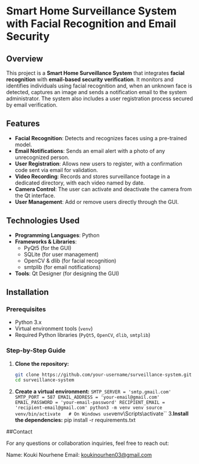 # Smart Home Surveillance System with Facial Recognition and Email Security

## Overview

This project is a **Smart Home Surveillance System** that integrates **facial recognition** with **email-based security verification**. It monitors and identifies individuals using facial recognition and, when an unknown face is detected, captures an image and sends a notification email to the system administrator. The system also includes a user registration process secured by email verification.

## Features

- **Facial Recognition**: Detects and recognizes faces using a pre-trained model.
- **Email Notifications**: Sends an email alert with a photo of any unrecognized person.
- **User Registration**: Allows new users to register, with a confirmation code sent via email for validation.
- **Video Recording**: Records and stores surveillance footage in a dedicated directory, with each video named by date.
- **Camera Control**: The user can activate and deactivate the camera from the Qt interface.
- **User Management**: Add or remove users directly through the GUI.

## Technologies Used

- **Programming Languages**: Python
- **Frameworks & Libraries**:
  - PyQt5 (for the GUI)
  - SQLite (for user management)
  - OpenCV & dlib (for facial recognition)
  - smtplib (for email notifications)
- **Tools**: Qt Designer (for designing the GUI)
  
## Installation

### Prerequisites

- Python 3.x
- Virtual environment tools (`venv`)
- Required Python libraries (`PyQt5`, `OpenCV`, `dlib`, `smtplib`)

### Step-by-Step Guide

1. **Clone the repository:**
   ```bash
   git clone https://github.com/your-username/surveillance-system.git
   cd surveillance-system
2. **Create a virtual environment:**
   `
    SMTP_SERVER = 'smtp.gmail.com'
    SMTP_PORT = 587
    EMAIL_ADDRESS = 'your-email@gmail.com'
    EMAIL_PASSWORD = 'your-email-password'
    RECIPIENT_EMAIL = 'recipient-email@gmail.com'
    python3 -m venv venv
    source venv/bin/activate   # On Windows use `venv\Scripts\activate``
3.**Install the dependencies:**
   pip install -r requirements.txt


##Contact

For any questions or collaboration inquiries, feel free to reach out:

Name: Kouki Nourhene
Email: koukinourhen03@gmail.com

